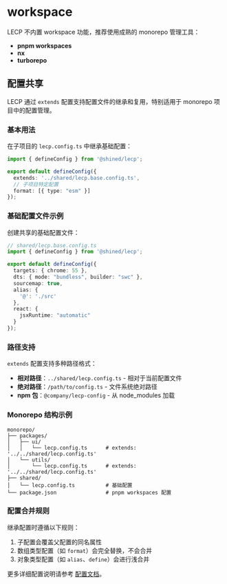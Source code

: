 # workspace

LECP 不内置 workspace 功能，推荐使用成熟的 monorepo 管理工具：

- **pnpm workspaces**
- **nx**
- **turborepo**

## 配置共享

LECP 通过 `extends` 配置支持配置文件的继承和复用，特别适用于 monorepo 项目中的配置管理。

### 基本用法

在子项目的 `lecp.config.ts` 中继承基础配置：

```ts
import { defineConfig } from '@shined/lecp';

export default defineConfig({
  extends: '../shared/lecp.base.config.ts',
  // 子项目特定配置
  format: [{ type: "esm" }]
});
```

### 基础配置文件示例

创建共享的基础配置文件：

```ts
// shared/lecp.base.config.ts
import { defineConfig } from '@shined/lecp';

export default defineConfig({
  targets: { chrome: 55 },
  dts: { mode: "bundless", builder: "swc" },
  sourcemap: true,
  alias: {
    '@': './src'
  },
  react: {
    jsxRuntime: "automatic"
  }
});
```

### 路径支持

`extends` 配置支持多种路径格式：

- **相对路径**：`../shared/lecp.config.ts` - 相对于当前配置文件
- **绝对路径**：`/path/to/config.ts` - 文件系统绝对路径
- **npm 包**：`@company/lecp-config` - 从 node_modules 加载

### Monorepo 结构示例

```
monorepo/
├── packages/
│   ├── ui/
│   │   └── lecp.config.ts      # extends: '../../shared/lecp.config.ts'
│   └── utils/
│       └── lecp.config.ts      # extends: '../../shared/lecp.config.ts'
├── shared/
│   └── lecp.config.ts          # 基础配置
└── package.json                # pnpm workspaces 配置
```

### 配置合并规则

继承配置时遵循以下规则：

1. 子配置会覆盖父配置的同名属性
2. 数组类型配置（如 `format`）会完全替换，不会合并
3. 对象类型配置（如 `alias`、`define`）会进行浅合并

更多详细配置说明请参考 [配置文档](../config.md#extends)。